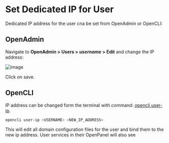 # Set Dedicated IP for User

Dedicated IP address for the user cna be set from OpenAdmin or OpenCLI:

## OpenAdmin

Navigate to **OpenAdmin > Users > *username* > Edit** and change the IP address:

![image](https://i.postimg.cc/65f9Jcsf/slika.png)


Click on save.

## OpenCLI

IP address can be changed form the terminal with command: [opencli user-ip](https://dev.openpanel.com/cli/users.html#Assign-Remove-IP-to-User).

```bash
opencli user-ip <USERNAME> <NEW_IP_ADDRESS>
```

This will edit all domain configuration files for the user and bind them to the new ip address. User services in their OpenPanel will also see
